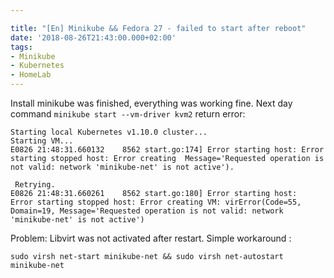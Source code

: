 ```yaml
---

title: "[En] Minikube && Fedora 27 - failed to start after reboot"
date: '2018-08-26T21:43:00.000+02:00'
tags:
- Minikube
- Kubernetes
- HomeLab
---
```


Install minikube was finished, everything was working fine. Next day command `minikube start --vm-driver kvm2` return error:
````
Starting local Kubernetes v1.10.0 cluster...
Starting VM...
E0826 21:48:31.660132    8562 start.go:174] Error starting host: Error starting stopped host: Error creating  Message='Requested operation is not valid: network 'minikube-net' is not active').

 Retrying.
E0826 21:48:31.660261    8562 start.go:180] Error starting host:  Error starting stopped host: Error creating VM: virError(Code=55, Domain=19, Message='Requested operation is not valid: network 'minikube-net' is not active')

````
Problem: Libvirt was not activated after restart. Simple workaround :

````
sudo virsh net-start minikube-net && sudo virsh net-autostart minikube-net
````
